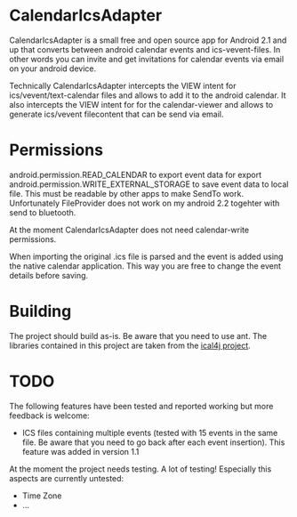 CalendarIcsAdapter
=========

CalendarIcsAdapter is a small free and open source app for Android 2.1 and up
that converts between android calendar events and ics-vevent-files.
In other words you can invite and get invitations for calendar events via email 
on your android device. 

Technically CalendarIcsAdapter intercepts the VIEW intent for 
ics/vevent/text-calendar files and allows to add it to the android calendar.
It also  intercepts the VIEW intent for 
for the calendar-viewer and allows to generate ics/vevent filecontent that 
can be send via email.

Permissions
===========
android.permission.READ_CALENDAR 
	to export event data for export
android.permission.WRITE_EXTERNAL_STORAGE 
	to save event data to local file. This
	must be readable by other apps to make SendTo work. Unfortunately FileProvider 
	does not work on my android 2.2 togehter with send to bluetooth.
	
At the moment CalendarIcsAdapter does not need calendar-write permissions.

When importing the original .ics file is 
parsed and the event is added using the native calendar application. 
This way you are free to change 
the event details before saving.
 
Building
========

The project should build as-is. Be aware that you need to use ant. The libraries contained 
in this project are taken from the [ical4j project](http://ical4j.sf.net/).


TODO
====

The following features have been tested and reported working but more feedback is welcome:
* ICS files containing multiple events (tested with 15 events in the same file. Be aware that you need to go back after each event insertion). This feature was added in version 1.1

At the moment the project needs testing. A lot of testing! Especially this aspects are currently untested:
* Time Zone
* ...
